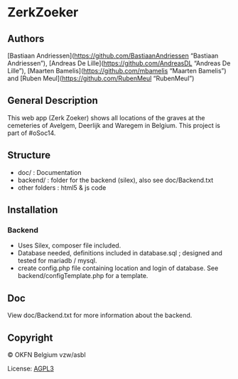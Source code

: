 ZerkZoeker
========

## Authors
[Bastiaan Andriessen](https://github.com/BastiaanAndriessen “Bastiaan Andriessen”),
[Andreas De Lille](https://github.com/AndreasDL “Andreas De Lille”),
[Maarten Bamelis](https://github.com/mbamelis “Maarten Bamelis”) and
[Ruben Meul](https://github.com/RubenMeul “RubenMeul”)

## General Description
This web app (Zerk Zoeker) shows all locations of the graves at the cemeteries of Avelgem, Deerlijk and Waregem in Belgium.
This project is part of #oSoc14.

## Structure
* doc/ : Documentation
* backend/ : folder for the backend (silex), also see doc/Backend.txt
* other folders : html5 & js code

## Installation
### Backend
* Uses Silex, composer file included.
* Database needed, definitions included in database.sql ; designed and tested for mariadb / mysql.
* create config.php file containing location and login of database. See backend/configTemplate.php for a template.

## Doc
View doc/Backend.txt for more information about the backend.

## Copyright
© OKFN Belgium vzw/asbl

License: [AGPL3](http://www.gnu.org/licenses/agpl-3.0.html "AGPL3")
